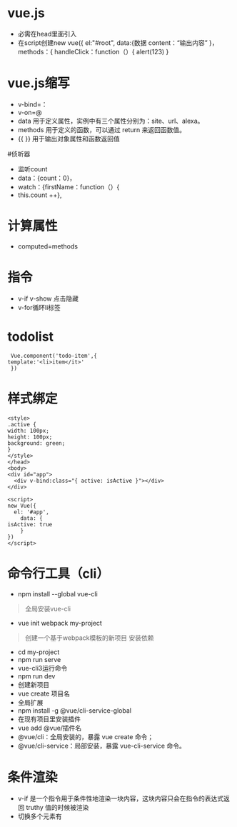 # vue.js
- 必需在head里面引入
- 在script创建new vue({
     el:"#root",
     data:{数据
       content：“输出内容”
      }，
     methods：{
        handleClick：function（）{
     alert(123) 
      }

# vue.js缩写

- v-bind=：
- v-on=@
- data 用于定义属性，实例中有三个属性分别为：site、url、alexa。
- methods 用于定义的函数，可以通过 return 来返回函数值。
- {{ }} 用于输出对象属性和函数返回值 


#侦听器
- 监听count
- data：{count：0}，
- watch：{firstName：function（）{
- this.count ++},

# 计算属性
- computed=methods

# 指令
- v-if  v-show 点击隐藏
- v-for循环li标签

# todolist
 	 Vue.component('todo-item',{
	template:'<li>item</it>'
 	 })

# 样式绑定
    <style>
	.active {
	width: 100px;
	height: 100px;
	background: green;
	}
	</style>
	</head>
	<body>
	<div id="app">
	  <div v-bind:class="{ active: isActive }"></div>
	</div>

	<script>
	new Vue({
	  el: '#app',
 	 	data: {
    isActive: true
 	 	}
	})
	</script>

# 命令行工具（cli）
- npm install --global vue-cli
> 全局安装vue-cli

- vue init webpack my-project
> 创建一个基于webpack模板的新项目 安装依赖

- cd my-project
- npm run serve 
- vue-cli3运行命令
- npm run dev
- 创建新项目
- vue create 项目名
- 全局扩展
- npm install -g @vue/cli-service-global
- 在现有项目里安装插件
- vue add @vue/插件名
- @vue/cli：全局安装的，暴露 vue create <app> 命令；
- @vue/cli-service：局部安装，暴露 vue-cli-service 命令。

# 条件渲染
- v-if 是一个指令用于条件性地渲染一块内容，这块内容只会在指令的表达式返回 truthy 值的时候被渲染
- 切换多个元素有<template>
- v-else必须在v-if后面 不然不能识别
- v-else-if 可以连续使用
- loginType不会清除输入内容
- v-show切换元素的css属性display
- v-show不支持template 和v-else
- v-if是真条件渲染，只有条件第一次为真才渲染
- 频繁切换使用v-show好 反之v-if好


# 列表渲染
- v-for是一个数组渲染一个列表，需使用item in item语法，item是被迭代的数组别名，也可以用of间隔
- v-for可以访问所有父作用域属性
- 为了跟踪每个节点 要为每项给一个key，才能排序现有元素
- 变异方法打开控制台，然后对前面例子的 items 数组尝试调用变异方法
  		
	    example1.items.push({ message: 'Baz' })
- 注意事项  由于 JavaScript 的限制，Vue 不能检测以下数组的变动：
当你利用索引直接设置一个数组项时

		vm.items[indexOfItem] = newValue
当你修改数组的长度时，

		vm.items.length = newLength
- vm.$set  vm.items.splice方法也可以响应
- 显示过滤或排序的结果
			
		<li v-for="n in even(numbers)">{{ n }}</li>

- v-for比v-if优先级更高
- 在template使用v-for可以循环一段包含多个元素的内容
- 


# 事件处理
- v-on监听dom事件
- 内联处理器方法除了绑定亦可以在JavaScript中调用方法
- 访问原始dom事件可以使用特殊变量 $event
- 事件修饰符
     	.stop  
    	.prevent
   		.capture
		.self
		.once
        .passive
- 使用修饰符时，顺序很重要；相应的代码会以同样的顺序产生，用 v-on:click.prevent.self 会阻止所有的点击，
- 而 v-on:click.self.prevent 只会阻止对元素自身的点击
-  点击事件将只会触发一次 
<a v-on:click.once="doThis"></a>
- 按键修饰符
- 只有在 `key` 是 `Enter` 时调用 `vm.submit()` 
  <input v-on:keyup.enter="submit">
- keyCode 特性也是允许
- .exact 修饰符
- 鼠标按钮修饰符
   			.left
			.right
			.middle

# 组件基础
- 组件可以重复使用，每使用都会有新的实例被创建
- 一个组件的data必须是一个函数，不然会影响其他实例
- prop可以给博文组件传递一个标题，一个组件默认可以拥有任意数量的 prop，任何值都可以传递给任何 prop
- 构建一个 <blog-post> 组件不可能只有一个标题，每个组件必须只有一个根元素
		<div class="blog-post">
  			<h3>{{ title }}</h3>
  			<div v-html="content"></div>
		</div>
- 监听子组件 postFontSize可以控制博文的字号
- v-model自定义输入组件，这个组件input将其 value 特性绑定到一个名叫 value 的 prop 上在其 input 事件被触发时，将新的值通过自定义的 input 事件抛出
- 动态组件可以在<component> 元素加一个特殊的 is 特性来实现

# 组件注册
- 全局注册Vue.component('my-component'.
- 局部注册

        var Child = {
 		 template: '<div>A custom component!</div>'
		}
		new Vue({
 		  // ...
 		  components: {
  		   // <my-component> 将只在父模板可用
 	      'my-component': Child
 		  }
		})

# props
- prop 是父组件用来传递数据的一个自定义属性。子组件需要显式地用 props 选项 声明 “prop”
- v-bind动态绑定到父组件，父组件的变化可以传到子组件
- props传递的是字符串，不能数字，需要v-bind才可以
- 改变prop 1义一个概念局部 data 属性，将 prop 的初始值作为局部数据的初始值

			props: ['initialCounter'],
		data: function () {
  		return { counter: this.initialCounter }
		}
- 2定义一个 computed 属性，此属性从 prop 的值计算得出

 		props: ['size'],
		computed: {
  		normalizedSize: function () {
 	    return this.size.trim().toLowerCase()
 	    }
	    }
- 如果子组件传回父组件，使用v-on自定义事件
- 给组件绑定原生事件使用 .native 修饰 v-on
- 自定义事件也可以用来创建自定义的表单输入组件，使用 v-model 来进行数据双向绑定
- 要让组件的 v-model 生效，它必须：
	1·接受一个 value 属性
	2·在有新的 value 时触发 input 事件

# slots
- 父组件模板的内容在父组件作用域内编译；子组件模板的内容在子组件作用域内编译
-  多个组件可以使使用同样一个挂载点，动态的切换他们


		var vm = new Vue({
  		el: '#example',
  		data: {
  		  currentView: 'home'
  		},
  		components: {
   		 home: { /* ... */ },
   		 posts: { /* ... */ },
    	archive: { /* ... */ }
  		}
		})
		<component v-bind:is="currentView">
 		 <!-- 组件在 vm.currentview 变化时改变！ -->
		</component>
-  keep-alive可以把切换出去的组件保留在内存中，可以保留它的状态或避免重新渲染


# 杂项
- Props 允许外部环境传递数据给组件
Events 允许组件触发外部环境的副作用
Slots 允许外部环境将额外的内容组合在组件中
- 异步组件 Vue.js 允许将组件定义为一个工厂函数，动态地解析组件的定义 Vue.js 只在组件需要渲染时触发工厂函数，并且把结果缓存起来，用于后面的再次渲染  工厂函数接收一个 resolve 回调，在收到从服务器下载的组件定义时调用。也可以调用 reject(reason) 指示加载失败
- 子组件有 inline-template 特性，组件将把它的内容当作它的模板，而不是把它当作分发内容
- 定义模版的方式是在 JavaScript 标签里使用 text/x-template 类型
- 当组件中包含大量静态内容时，可以考虑使用 v-once 将渲染结果缓存起来

	    Vue.component('terms-of-service', {
  		template: '\
  		  <div v-once>\
  	    <h1>Terms of Service</h1>\
  	    ... a lot of static content ...\
 		   </div>\
 			 '
		})

# 响应式原理
- 用户看不到 getter/setters，但是在内部它们让 Vue 追踪依赖，在属性被访问和修改时通知变化
- Vue 不允许在已经创建的实例上动态添加新的根级响应式属性（root-level reactive properties）。然而它可以使用 Vue.set(object, key, value) 方法将响应属性添加到嵌套的对象上

		Vue.set(vm.someObject, 'b', 2)
- 还可以使用 vm.$set 实例方法，这也是全局 Vue.set

		this.$set(this.someObject,'b',2)

- Vue 不允许动态添加根级响应式属性，所以你必须在初始化实例前声明根级响应式属性，哪怕只是一个空值
- 如果你不在 data 对象中声明 message，Vue 将发出警告表明你的渲染方法正试图访问一个不存在的属性

# 过度效果
- 元素封装成过渡组件之后，在遇到插入或删除时，Vue 将
自动嗅探目标元素是否有 CSS 过渡或动画，并在合适时添加/删除 CSS 类名
如果过渡组件设置了过渡的 JavaScript 钩子函数，会在相应的阶段调用钩子函数。
如果没有找到 JavaScript 钩子并且也没有检测到 CSS 过渡/动画，DOM 操作（插入/删除）在下一帧中立即执行。(注意：此指浏览器逐帧动画机制，与 Vue，和Vue的 nextTick 概念不同

-  过渡的-css-类名
-  1  v-enter: 定义进入过渡的开始状态。在元素被插入时生效，在下一个帧移除。
-  2 v-enter-active: 定义进入过渡的结束状态。在元素被插入时生效，在 transition/animation 完成之后移除。
-  3 v-leave: 定义离开过渡的开始状态。在离开过渡被触发时生效，在下一个帧移除。
-   4 v-leave-active: 定义离开过渡的结束状态。在离开过渡被触发时生效，在 transition/animation 完成之后移除。
-  CSS 动画用法同 CSS 过渡，区别是在动画中 v-enter 类名在节点插入 DOM 后不会立即删除，而是在 animationend 事件触发时删除
-  当需要设置两种过渡效果比如 animation 很快的被触发并完成了，而 transition 效果还没结束。在这种情况中，你就需要使用 type 特性并设置 animation 或 transition 来明确声明你需要 Vue 监听的类型
-  注意：当只用 JavaScript 过渡的时候， 在 enter 和 leave 中，回调函数 done 是必须的 。 否则，它们会被同步调用，过渡会立即完成
-  推荐对于仅使用 JavaScript 过渡的元素添加 v-bind:css="false"，Vue 会跳过 CSS 的检测
-  注意：当有相同标签名的元素切换时，需要通过 key 特性设置唯一的值来标记以让 Vue 区分它们，否则 Vue 为了效率只会替换相同标签内部的内容。即使在技术上没有必要，给在 <transition> 组件中的多个元素设置 key 是一个更好的实践
-  列表的位移过渡<transition-group> 组件不仅可以进入和离开动画，还可以改变定位
-  可复用过渡组件<transition> 或者 <transition-group> 作为根组件，然后将任何子组件放置在其中
-  所有的过渡特性都是动态绑定。，通过事件的钩子函数方法，可以在获取到相应上下文数据。可以根据组件的状态通过 JavaScript 过渡设置不同的过渡效果。